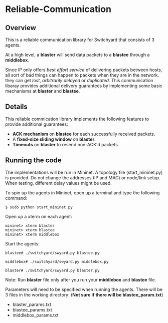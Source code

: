 # Reliable-Communication

## Overview
This is a reliable communication library for Switchyard that consists of 3 agents.

At a high level, a **blaster** will send data packets to a **blastee** through a **middlebox**.

Since IP only offers *best effort service* of delivering packets between hosts, all sort of bad things can happen to packets when they are in the network. they can get *lost*, *arbitrarily delayed* or *duplicated*. This communication libaray provides additional delivery guarantees by implementing some basic mechanisms at **blaster** and **blastee**.

## Details
This reliable commication library implements the following features to provide additional guarantees:

* __ACK mechanism__ on __blastee__ for each successfully received packets.
* A __fixed-size sliding window__ on __blaster__.
* __Timeouts__ on __blaster__ to resend non-ACK'd packets.

##  Running the code
The implementations will be run in Mininet. A topology file (start_mininet.py) is provided. Do not change the addresses (IP and MAC) or node/link setup. When testing, different delay values might be used.

To spin up the agents in Mininet, open up a terminal and type the following command:

```
$ sudo python start_mininet.py
```

Open up a xterm on each agent:

```
mininet> xterm blaster
mininet> xterm blastee
mininet> xterm middlebox
```

Start the agents:

```
blastee# ./switchyard/swyard.py blastee.py

middlebox# ./switchyard/swyard.py middlebox.py

blaster# ./switchyard/swyard.py blaster.py
```

Note: Run **blaster** file only after you run your **middlebox** and **blastee** file.

Parameters will need to be specified when running the agents. There will be 3 files in the working directory: (**Not sure if there will be blastee_param.txt**)

* blaster_params.txt
* blastee_params.txt
* middlebox_params.txt
